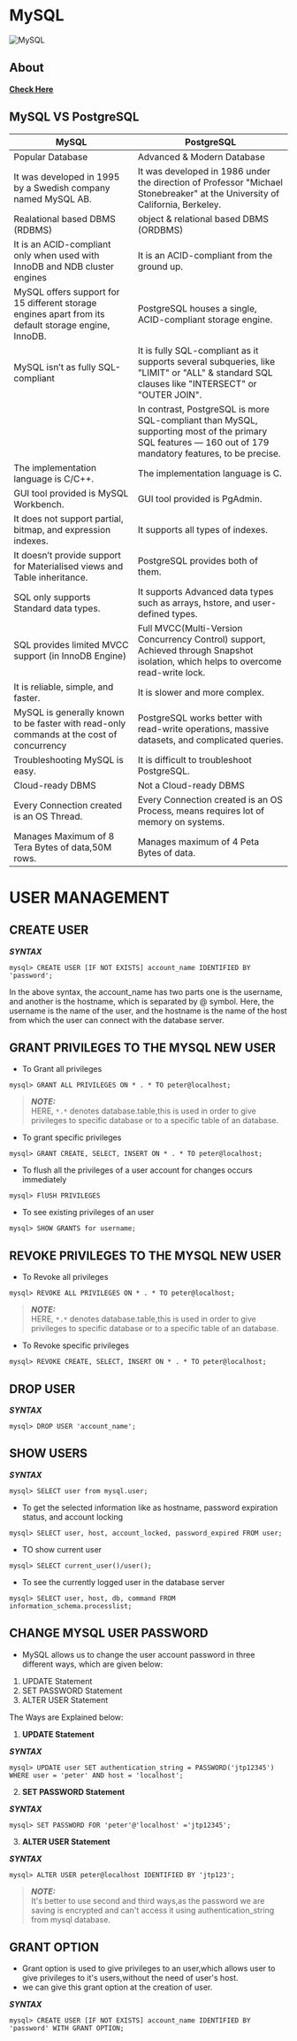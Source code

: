 # MySQL
![MySQL](https://kinsta.com/wp-content/uploads/2022/03/MySQL-logo-2048x1365.png)
## About
[**Check Here**](https://kinsta.com/blog/postgresql-vs-mysql/#:~:text=MySQL%20is%20a%20purely%20relational,%2C%20ACID%2Dcompliant%20storage%20engine.)
## MySQL VS PostgreSQL

| MySQL                                                                                                	| PostgreSQL                                                                                                                                                	|
|------------------------------------------------------------------------------------------------------	|-----------------------------------------------------------------------------------------------------------------------------------------------------------	|
| Popular Database                                                                                     	| Advanced & Modern Database                                                                                                                                	|
| It was developed in 1995 by a Swedish company named MySQL AB.                                        	| It was developed in 1986 under the direction of Professor "Michael Stonebreaker" at the University of California, Berkeley.                               	|
| Realational based DBMS (RDBMS)                                                                       	| object & relational based DBMS (ORDBMS)                                                                                                                   	|
| It is an ACID-compliant only when used with InnoDB and NDB cluster engines                           	| It is an ACID-compliant from the ground up.                                                                                                               	|
| MySQL offers support for 15 different storage engines apart from its default storage engine, InnoDB. 	| PostgreSQL houses a single, ACID-compliant storage engine.                                                                                                	|
| MySQL isn’t as fully SQL-compliant                                                                   	| It is fully SQL-compliant as it supports several subqueries, like "LIMIT" or "ALL" & standard SQL clauses like "INTERSECT" or "OUTER JOIN".               	|
|                                                                                                      	| In contrast, PostgreSQL is more SQL-compliant than MySQL, supporting most of the primary SQL features — 160 out of 179 mandatory features, to be precise. 	|
| The implementation language is C/C++.                                                                	| The implementation language is C.                                                                                                                         	|
| GUI tool provided is MySQL Workbench.                                                                	| GUI tool provided is PgAdmin.                                                                                                                             	|
| It does not support partial, bitmap, and expression indexes.                                         	| It supports all types of indexes.                                                                                                                         	|
| It doesn’t provide support for Materialised views and Table inheritance.                             	| PostgreSQL provides both of them.                                                                                                                         	|
| SQL only supports Standard data types.                                                               	| It supports Advanced data types such as arrays, hstore, and user-defined types.                                                                           	|
| SQL provides limited MVCC support (in InnoDB Engine)                                                 	| Full MVCC(Multi-Version Concurrency Control) support, Achieved through Snapshot isolation, which helps to overcome read-write lock.                       	|
| It is reliable, simple, and faster.                                                                  	| It is slower and more complex.                                                                                                                            	|
| MySQL is generally known to be faster with read-only commands at the cost of concurrency             	| PostgreSQL works better with read-write operations, massive datasets, and complicated queries.                                                            	|
| Troubleshooting MySQL is easy.                                                                       	| It is difficult to troubleshoot PostgreSQL.                                                                                                               	|
| Cloud-ready DBMS                                                                                     	| Not a Cloud-ready DBMS                                                                                                                                    	|
| Every Connection created is an OS Thread.                                                            	| Every Connection created is an OS Process, means requires lot of memory on systems.                                                                       	|
| Manages Maximum of 8 Tera Bytes of data,50M rows.                                                    	| Manages maximum of 4 Peta Bytes of data.      |

# USER MANAGEMENT
## CREATE USER

***SYNTAX***     

```mysql> CREATE USER [IF NOT EXISTS] account_name IDENTIFIED BY 'password';```  

In the above syntax, the account_name has two parts one is the username, and another is the hostname, which is separated by @ symbol. Here, the username is the name of the user, and the hostname is the name of the host from which the user can connect with the database server.

## GRANT PRIVILEGES TO THE MYSQL NEW USER

* To Grant all privileges   

```mysql> GRANT ALL PRIVILEGES ON * . * TO peter@localhost; ```   

> ***NOTE:***  
HERE, `*.*` denotes database.table,this is used in order to give privileges to specific database or to a specific table of an database.

* To grant specific privileges   

```mysql> GRANT CREATE, SELECT, INSERT ON * . * TO peter@localhost; ``` 
* To flush all the privileges of a user account for changes occurs immediately  

```mysql> FlUSH PRIVILEGES ```
* To see existing privileges of an user  

```mysql> SHOW GRANTS for username;```

## REVOKE PRIVILEGES TO THE MYSQL NEW USER

* To Revoke all privileges   

```mysql> REVOKE ALL PRIVILEGES ON * . * TO peter@localhost; ```  

> ***NOTE:***  
HERE, `*.*` denotes database.table,this is used in order to give privileges to specific database or to a specific table of an database.

* To Revoke specific privileges  

```mysql> REVOKE CREATE, SELECT, INSERT ON * . * TO peter@localhost; ```

## DROP USER

***SYNTAX***   

```mysql> DROP USER 'account_name';  ```

## SHOW USERS

***SYNTAX***   

```mysql> SELECT user from mysql.user; ```

* To get the selected information like as hostname, password expiration status, and account locking   

```mysql> SELECT user, host, account_locked, password_expired FROM user;```

* TO show current user  

```mysql> SELECT current_user()/user(); ```

* To see the currently logged user in the database server  

```mysql> SELECT user, host, db, command FROM information_schema.processlist; ```

## CHANGE MYSQL USER PASSWORD

* MySQL allows us to change the user account password in three different ways, which are given below:
1. UPDATE Statement
2. SET PASSWORD Statement
3. ALTER USER Statement  
 
The Ways are Explained below:  

1. **UPDATE Statement**  

***SYNTAX*** 

```mysql> UPDATE user SET authentication_string = PASSWORD('jtp12345') WHERE user = 'peter' AND host = 'localhost';```

2. **SET PASSWORD Statement**  

***SYNTAX***  

```mysql> SET PASSWORD FOR 'peter'@'localhost' ='jtp12345';```  

3. **ALTER USER Statement**  

***SYNTAX***    

```mysql> ALTER USER peter@localhost IDENTIFIED BY 'jtp123';```  

>***NOTE:***  
It's better to use second and third ways,as the password we are saving is encrypted and can't access it using authentication_string from mysql database.

## GRANT OPTION

* Grant option is used to give privileges to an user,which allows user to give privileges to it's users,without the need of user's host.
* we can give this grant option at the creation of user.  
 
***SYNTAX***    

```mysql> CREATE USER [IF NOT EXISTS] account_name IDENTIFIED BY 'password' WITH GRANT OPTION; ```


